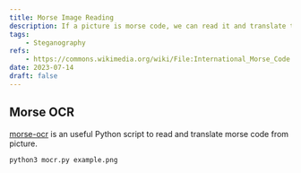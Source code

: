 ```yaml
---
title: Morse Image Reading
description: If a picture is morse code, we can read it and translate to human readable strings.
tags:
    - Steganography
refs:
    - https://commons.wikimedia.org/wiki/File:International_Morse_Code.PNG
date: 2023-07-14
draft: false
---
```


## Morse OCR

[morse-ocr](https://github.com/eauxfolles/morse-ocr) is an useful Python script to read and translate morse code from picture.

```bash
python3 mocr.py example.png
```
